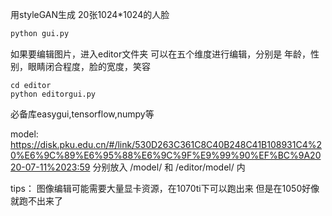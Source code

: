 用styleGAN生成 20张1024*1024的人脸
```bash
python gui.py 
```

如果要编辑图片，进入editor文件夹
可以在五个维度进行编辑，分别是
年龄，性别，眼睛闭合程度，脸的宽度，笑容
```
cd editor
python editorgui.py   
```



必备库easygui,tensorflow,numpy等

model:
https://disk.pku.edu.cn/#/link/530D263C361C8C40B248C41B108931C4%20%E6%9C%89%E6%95%88%E6%9C%9F%E9%99%90%EF%BC%9A2020-07-11%2023:59
分别放入 /model/ 和 /editor/model/ 内

tips： 图像编辑可能需要大量显卡资源，在1070ti下可以跑出来 但是在1050好像就跑不出来了
